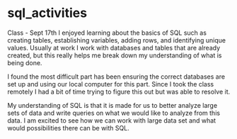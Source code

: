 # sql_activities


Class - Sept 17th
I enjoyed learning about the basics of SQL such as creating tables, establishing variables, adding rows, and identifying unique values.  Usually at work I work with databases and tables that are already created, but this really helps me break down my understanding of what is being done. 

I found the most difficult part has been ensuring the correct databases are set up and using our local computer for this part. Since I took the class remotely I had a bit of time trying to figure this out but was able to resolve it. 

My understanding of SQL is that it is made for us to better analyze large sets of data and write queries on what we would like to analyze from this data. I am excited to see how we can work with large data set and what would possibilities there can be with SQL.